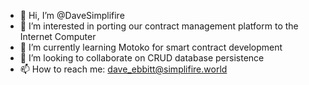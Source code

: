 - 👋 Hi, I’m @DaveSimplifire
- 👀 I’m interested in porting our contract management platform to the Internet Computer
- 🌱 I’m currently learning Motoko for smart contract development
- 💞️ I’m looking to collaborate on CRUD database persistence
- 📫 How to reach me: dave_ebbitt@simplifire.world

<!---
DaveSimplifire/DaveSimplifire is a ✨ special ✨ repository because its `README.md` (this file) appears on your GitHub profile.
You can click the Preview link to take a look at your changes.
--->
